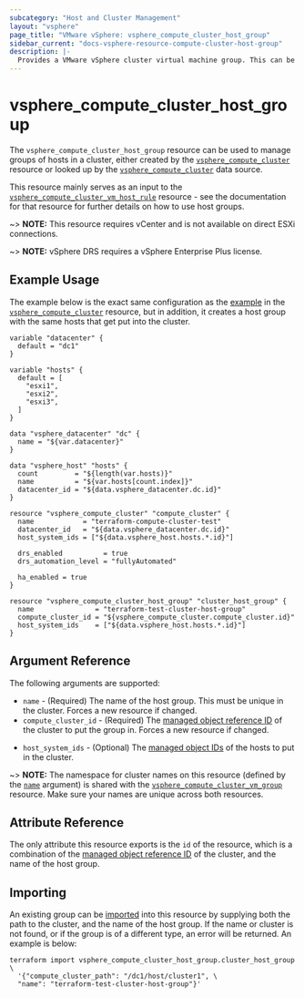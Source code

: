 ```yaml
---
subcategory: "Host and Cluster Management"
layout: "vsphere"
page_title: "VMware vSphere: vsphere_compute_cluster_host_group"
sidebar_current: "docs-vsphere-resource-compute-cluster-host-group"
description: |-
  Provides a VMware vSphere cluster virtual machine group. This can be used to manage groups of virtual machines for relevant rules in a cluster.
---
```


# vsphere\_compute\_cluster\_host\_group

The `vsphere_compute_cluster_host_group` resource can be used to manage groups
of hosts in a cluster, either created by the
[`vsphere_compute_cluster`][tf-vsphere-cluster-resource] resource or looked up
by the [`vsphere_compute_cluster`][tf-vsphere-cluster-data-source] data source.

[tf-vsphere-cluster-resource]: /docs/providers/vsphere/r/compute_cluster.html
[tf-vsphere-cluster-data-source]: /docs/providers/vsphere/d/compute_cluster.html

This resource mainly serves as an input to the
[`vsphere_compute_cluster_vm_host_rule`][tf-vsphere-cluster-vm-host-rule-resource]
resource - see the documentation for that resource for further details on how
to use host groups.

[tf-vsphere-cluster-vm-host-rule-resource]: /docs/providers/vsphere/r/compute_cluster_vm_host_rule.html

~> **NOTE:** This resource requires vCenter and is not available on direct ESXi
connections.

~> **NOTE:** vSphere DRS requires a vSphere Enterprise Plus license.

## Example Usage

The example below is the exact same configuration as the
[example][tf-vsphere-cluster-resource-example] in the
[`vsphere_compute_cluster`][tf-vsphere-cluster-resource] resource, but in
addition, it creates a host group with the same hosts that get put into the
cluster.

[tf-vsphere-cluster-resource-example]: /docs/providers/vsphere/r/compute_cluster.html#example-usage

```hcl
variable "datacenter" {
  default = "dc1"
}

variable "hosts" {
  default = [
    "esxi1",
    "esxi2",
    "esxi3",
  ]
}

data "vsphere_datacenter" "dc" {
  name = "${var.datacenter}"
}

data "vsphere_host" "hosts" {
  count         = "${length(var.hosts)}"
  name          = "${var.hosts[count.index]}"
  datacenter_id = "${data.vsphere_datacenter.dc.id}"
}

resource "vsphere_compute_cluster" "compute_cluster" {
  name            = "terraform-compute-cluster-test"
  datacenter_id   = "${data.vsphere_datacenter.dc.id}"
  host_system_ids = ["${data.vsphere_host.hosts.*.id}"]

  drs_enabled          = true
  drs_automation_level = "fullyAutomated"

  ha_enabled = true
}

resource "vsphere_compute_cluster_host_group" "cluster_host_group" {
  name               = "terraform-test-cluster-host-group"
  compute_cluster_id = "${vsphere_compute_cluster.compute_cluster.id}"
  host_system_ids    = ["${data.vsphere_host.hosts.*.id}"]
}
```

## Argument Reference

The following arguments are supported:

* `name` - (Required) The name of the host group. This must be unique in the
  cluster. Forces a new resource if changed.
* `compute_cluster_id` - (Required) The [managed object reference
  ID][docs-about-morefs] of the cluster to put the group in.  Forces a new
  resource if changed.

[docs-about-morefs]: /docs/providers/vsphere/index.html#use-of-managed-object-references-by-the-vsphere-provider

* `host_system_ids` - (Optional) The [managed object IDs][docs-about-morefs] of
  the hosts to put in the cluster.

~> **NOTE:** The namespace for cluster names on this resource (defined by the
[`name`](#name) argument) is shared with the
[`vsphere_compute_cluster_vm_group`][tf-vsphere-cluster-vm-group-resource]
resource. Make sure your names are unique across both resources.

[tf-vsphere-cluster-vm-group-resource]: /docs/providers/vsphere/r/compute_cluster_vm_group.html

## Attribute Reference

The only attribute this resource exports is the `id` of the resource, which is
a combination of the [managed object reference ID][docs-about-morefs] of the
cluster, and the name of the host group.

## Importing

An existing group can be [imported][docs-import] into this resource by
supplying both the path to the cluster, and the name of the host group. If the
name or cluster is not found, or if the group is of a different type, an error
will be returned. An example is below:

[docs-import]: https://www.terraform.io/docs/import/index.html

```
terraform import vsphere_compute_cluster_host_group.cluster_host_group \
  '{"compute_cluster_path": "/dc1/host/cluster1", \
  "name": "terraform-test-cluster-host-group"}'
```
